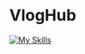 # VlogHub
[![My Skills](https://skills.thijs.gg/icons?i=py,postgres,html,css&theme=light)](https://skills.thijs.gg)
